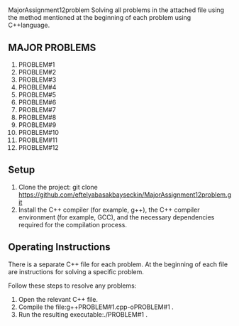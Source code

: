 # 
MajorAssignment12problem
 Solving all problems in the attached file using the method mentioned at the beginning of each problem using C++language.
 
## MAJOR PROBLEMS
 
1. PROBLEM#1  
2. PROBLEM#2  
3. PROBLEM#3  
4. PROBLEM#4  
5. PROBLEM#5  
6. PROBLEM#6  
7. PROBLEM#7  
8. PROBLEM#8  
9. PROBLEM#9  
10. PROBLEM#10  
11. PROBLEM#11  
12. PROBLEM#12  
    
## Setup
1. Clone the project: git clone https://github.com/eftelyabasakbayseckin/MajorAssignment12problem.git
2. Install the C++ compiler (for example, g++), the C++ compiler environment (for example, GCC), and the necessary dependencies required for the compilation process.

## Operating Instructions
There is a separate C++ file for each problem. At the beginning of each file are instructions for solving a specific problem.

Follow these steps to resolve any problems:
1. Open the relevant C++ file.
2. Compile the file:g++PROBLEM#1.cpp-oPROBLEM#1 .
3. Run the resulting executable:./PROBLEM#1 .
